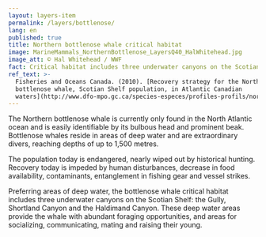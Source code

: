 ```yaml
---
layout: layers-item
permalink: /layers/bottlenose/
lang: en
published: true
title: Northern bottlenose whale critical habitat
image: MarineMammals_NorthernBottlenose_LayersQ40_HalWhitehead.jpg
image_att: © Hal Whitehead / WWF
fact: Critical habitat includes three underwater canyons on the Scotian Shelf
ref_text: >-
  Fisheries and Oceans Canada. (2010). [Recovery strategy for the Northern
  bottlenose whale, Scotian Shelf population, in Atlantic Canadian
  waters](http://www.dfo-mpo.gc.ca/species-especes/profiles-profils/northernbottlenosewhale-baleinebeccommun-eng.html)
---
```

The Northern bottlenose whale is currently only found in the North Atlantic ocean and is easily identifiable by its bulbous head and prominent beak. Bottlenose whales reside in areas of deep water and are extraordinary divers, reaching depths of up to 1,500 metres. 

The population today is endangered, nearly wiped out by historical hunting. Recovery today is impeded by human disturbances, decrease in food availability, contaminants, entanglement in fishing gear and vessel strikes.  

Preferring areas of deep water, the bottlenose whale critical habitat includes three underwater canyons on the Scotian Shelf: the Gully, Shortland Canyon and the Haldimand Canyon. These deep water areas provide the whale with abundant foraging opportunities, and areas for socializing, communicating, mating and raising their young.
